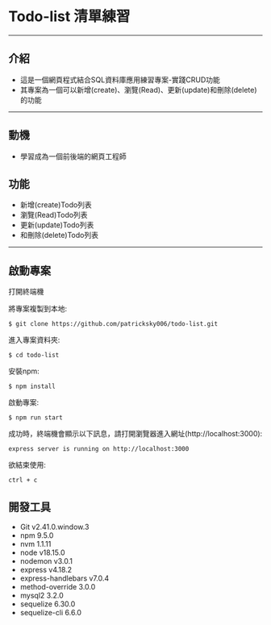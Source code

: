 # Todo-list 清單練習 

---

## 介紹

- 這是一個網頁程式結合SQL資料庫應用練習專案-實踐CRUD功能
- 其專案為一個可以新增(create)、瀏覽(Read)、更新(update)和刪除(delete)的功能

---

## 動機
- 學習成為一個前後端的網頁工程師

  
## 功能

* 新增(create)Todo列表
* 瀏覽(Read)Todo列表
* 更新(update)Todo列表
* 和刪除(delete)Todo列表

---

## 啟動專案 
打開終端機

將專案複製到本地:
```
$ git clone https://github.com/patricksky006/todo-list.git
```
進入專案資料夾:
```
$ cd todo-list
```
安裝npm:
```
$ npm install
```
啟動專案:
```
$ npm run start
```
成功時，終端機會顯示以下訊息，請打開瀏覽器進入網址(http://localhost:3000):
```
express server is running on http://localhost:3000
```
欲結束使用:
```
ctrl + c
```
## 開發工具
* Git v2.41.0.window.3
* npm 9.5.0
* nvm 1.1.11
* node v18.15.0
* nodemon v3.0.1
* express v4.18.2
* express-handlebars v7.0.4
* method-override 3.0.0
* mysql2 3.2.0
* sequelize 6.30.0
* sequelize-cli 6.6.0

